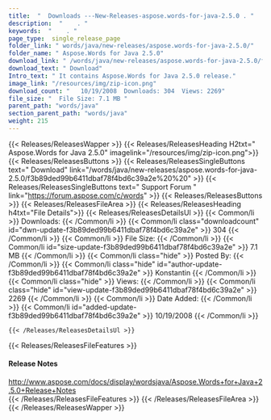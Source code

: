 ```yaml
---
title:  "  Downloads ---New-Releases-aspose.words-for-java-2.5.0 . " 
description:  "    . " 
keywords:  "    . " 
page_type:  single_release_page
folder_link: " words/java/new-releases/aspose.words-for-java-2.5.0/"
folder_name: " Aspose.Words for Java 2.5.0"
download_link: " /words/java/new-releases/aspose.words-for-java-2.5.0/f3b89ded99b6411dbaf78f4bd6c39a2e"
download_text: " Download"
Intro_text: " It contains Aspose.Words for Java 2.5.0 release."
image_link: "/resources/img/zip-icon.png"
download_count: "   10/19/2008  Downloads: 304  Views: 2269"
file_size: "  File Size: 7.1 MB "
parent_path: "words/java"
section_parent_path: "words/java"
weight: 215
---
```


{{< Releases/ReleasesWapper >}}
  {{< Releases/ReleasesHeading H2txt=" Aspose.Words for Java 2.5.0" imagelink="/resources/img/zip-icon.png">}}
  {{< Releases/ReleasesButtons >}}
    {{< Releases/ReleasesSingleButtons text=" Download" link="/words/java/new-releases/aspose.words-for-java-2.5.0/f3b89ded99b6411dbaf78f4bd6c39a2e%20%20" >}}
    {{< Releases/ReleasesSingleButtons text=" Support Forum " link="https://forum.aspose.com/c/words" >}}
  {{< Releases/ReleasesButtons >}}
  {{< Releases/ReleasesFileArea >}}
    {{< Releases/ReleasesHeading h4txt="File Details">}}
    {{< Releases/ReleasesDetailsUl >}}
            {{< Common/li  >}} Downloads: {{< /Common/li >}} 
      {{< Common/li class="downloadcount" id="dwn-update-f3b89ded99b6411dbaf78f4bd6c39a2e" >}} 304 {{< /Common/li >}} 
      {{< Common/li  >}} File Size: {{< /Common/li >}} 
      {{< Common/li id="size-update-f3b89ded99b6411dbaf78f4bd6c39a2e" >}} 7.1 MB {{< /Common/li >}} 
      {{< Common/li  class="hide" >}} Posted By: {{< /Common/li >}} 
      {{< Common/li class="hide" id="author-update-f3b89ded99b6411dbaf78f4bd6c39a2e" >}} Konstantin {{< /Common/li >}} 
      {{< Common/li class="hide"  >}} Views: {{< /Common/li >}} 
      {{< Common/li class="hide" id="view-update-f3b89ded99b6411dbaf78f4bd6c39a2e" >}} 2269 {{< /Common/li >}} 
      {{< Common/li  >}} Date Added: {{< /Common/li >}} 
      {{< Common/li id="added-update-f3b89ded99b6411dbaf78f4bd6c39a2e" >}} 10/19/2008 {{< /Common/li >}} 

    {{< /Releases/ReleasesDetailsUl >}}

  {{< Releases/ReleasesFileFeatures >}}
      <h4>Release Notes</h4><div><a href="http://www.aspose.com/docs/display/wordsjava/Aspose.Words+for+Java+2.5.0+Release+Notes">http://www.aspose.com/docs/display/wordsjava/Aspose.Words+for+Java+2.5.0+Release+Notes</a></div>
  {{< /Releases/ReleasesFileFeatures >}}
 {{< /Releases/ReleasesFileArea >}}
{{< /Releases/ReleasesWapper >}}



